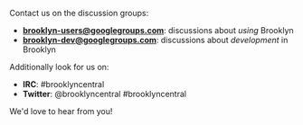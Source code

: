 
<!-- TODO Look for us at #brooklyn on IRC or join the email groups: -->

Contact us on the discussion groups:

* **[brooklyn-users@googlegroups.com](http://groups.google.com/group/brooklyn-users)**: discussions about _using_ Brooklyn
* **[brooklyn-dev@googlegroups.com](http://groups.google.com/group/brooklyn-dev)**: discussions about _development_ in Brooklyn 

Additionally look for us on:

* **IRC**: #brooklyncentral
* **Twitter**: @brooklyncentral #brooklyncentral

We'd love to hear from you!
